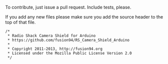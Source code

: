 To contribute, just issue a pull request. Include tests, please. 

If you add any new files please make sure you add the source header to the top of that file.
```
/*
 * Radio Shack Camera Shield for Arduino
 * https://github.com/fusion94/RS_Camera_Shield_Arduino
 *
 * Copyright 2011-2013, http://fusion94.org
 * Licensed under the Mozilla Public License Version 2.0
 */